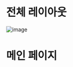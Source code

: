 # 전체 레이아웃

![image](https://github.com/woohyeoklee/AMZMALL-FE/assets/150607231/c2c14d83-8988-42c1-817f-2d81a423b889)

# 메인 페이지

